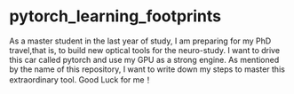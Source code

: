 # pytorch_learning_footprints
As a master student in the last year of study, I am preparing for my PhD travel,that is, to build new optical tools for the neuro-study. I want to drive this car called pytorch and use my GPU as a strong engine. As mentioned by the name of this repository, I want to write down my steps to master this extraordinary tool. Good Luck for me！
